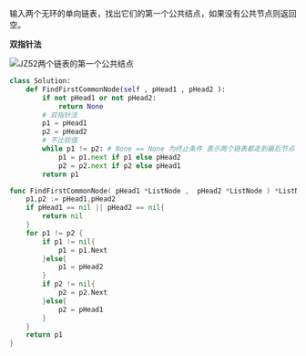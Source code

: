  输入两个无环的单向链表，找出它们的第一个公共结点，如果没有公共节点则返回空。

**双指针法**

![JZ52两个链表的第一个公共结点](F:\markdown笔记\刷题\链表\JZ52两个链表的第一个公共结点.jpg) 

```python
class Solution:
    def FindFirstCommonNode(self , pHead1 , pHead2 ):
        if not pHead1 or not pHead2:
            return None
        # 双指针法
        p1 = pHead1
        p2 = pHead2
        # 不比较值
        while p1 != p2: # None == None 为终止条件 表示两个链表都走到最后节点
            p1 = p1.next if p1 else pHead2
            p2 = p2.next if p2 else pHead1
        return p1
```



```go
func FindFirstCommonNode( pHead1 *ListNode ,  pHead2 *ListNode ) *ListNode {
    p1,p2 := pHead1,pHead2
    if pHead1 == nil || pHead2 == nil{
        return nil
    }
    for p1 != p2 {
        if p1 != nil{
            p1 = p1.Next
        }else{
            p1 = pHead2
        }
        if p2 != nil{
            p2 = p2.Next
        }else{
            p2 = pHead1
        }
    }
    return p1
}
```







